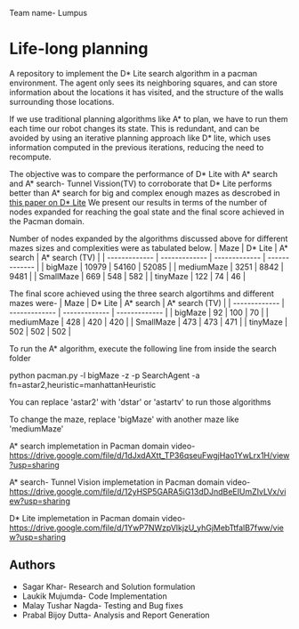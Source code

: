 Team name- Lumpus

# Life-long planning

A repository to implement the D* Lite search algorithm in a pacman environment. The agent only sees its neighboring squares,
and can store information about the locations it has visited, and the structure of the walls surrounding those locations.

If we use traditional planning algorithms like A* to plan, we have to run them each time our robot changes its state. This is 
redundant, and can be avoided by using an iterative planning approach like D* lite, which uses information computed in the previous
iterations, reducing the need to recompute.

The objective was to compare the performance of D* Lite with A* search and A* search- Tunnel Vission(TV) to corroborate that D* Lite 
performs better than A* search for big and complex enough mazes as descrobed in [this paper on D* Lite](http://idm-lab.org/bib/abstracts/papers/aaai02b.pdf) 
We present our results in terms of the number of nodes expanded for reaching the goal state and the final score achieved in the Pacman domain. 

Number of nodes expanded by the algorithms discussed above for different mazes sizes and complexities were as tabulated below.
| Maze | D* Lite | A* search | A* search (TV) |
| ------------- | ------------- | ------------- | ------------- |
| bigMaze | 10979 | 54160 | 52085 |
| mediumMaze | 3251 | 8842 | 9481 |
| SmallMaze | 669 | 548 | 582 |
| tinyMaze | 122 | 74 | 46 |

The final score achieved using the three search algortihms and different mazes were-
| Maze | D* Lite | A* search | A* search (TV) |
| ------------- | ------------- | ------------- | ------------- |
| bigMaze | 92 | 100 | 70 |
| mediumMaze | 428 | 420 | 420 |
| SmallMaze | 473 | 473 | 471 |
| tinyMaze | 502 | 502 | 502 |

To run the A* algorithm, execute the following line from inside the search folder

python pacman.py -l bigMaze -z  -p SearchAgent -a fn=astar2,heuristic=manhattanHeuristic

You can replace 'astar2' with 'dstar' or 'astartv' to run those algorithms

To change the maze, replace 'bigMaze' with another maze like 'mediumMaze'

A* search implemetation in Pacman domain video- https://drive.google.com/file/d/1dJxdAXtt_TP36qseuFwgjHao1YwLrx1H/view?usp=sharing

A* search- Tunnel Vision implemetation in Pacman domain video- https://drive.google.com/file/d/12yHSP5GARA5iG13dDJndBeEIUmZIvLVx/view?usp=sharing

D* Lite implemetation in Pacman domain video- https://drive.google.com/file/d/1YwP7NWzpVlkjzU_yhGjMebTtfalB7fww/view?usp=sharing

## Authors
* Sagar Khar- Research and Solution formulation
* Laukik Mujumda- Code Implementation
* Malay Tushar Nagda- Testing and Bug fixes
* Prabal Bijoy Dutta- Analysis and Report Generation
